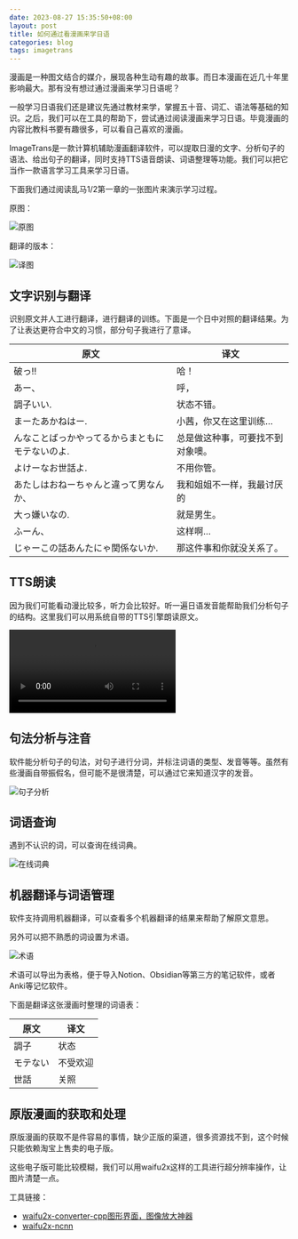 ```yaml
---
date: 2023-08-27 15:35:50+08:00
layout: post
title: 如何通过看漫画来学日语
categories: blog
tags: imagetrans
---
```


漫画是一种图文结合的媒介，展现各种生动有趣的故事。而日本漫画在近几十年里影响最大。那有没有想过通过漫画来学习日语呢？

一般学习日语我们还是建议先通过教材来学，掌握五十音、词汇、语法等基础的知识。之后，我们可以在工具的帮助下，尝试通过阅读漫画来学习日语。毕竟漫画的内容比教科书要有趣很多，可以看自己喜欢的漫画。

ImageTrans是一款计算机辅助漫画翻译软件，可以提取日漫的文字、分析句子的语法、给出句子的翻译，同时支持TTS语音朗读、词语整理等功能。我们可以把它当作一款语言学习工具来学习日语。

下面我们通过阅读乱马1/2第一章的一张图片来演示学习过程。

原图：

![原图](/album/imagetrans-language-learning/Ranma1_012.jpg)

翻译的版本：

![译图](/album/imagetrans-language-learning/zh/Ranma1_012_translated.jpg)

## 文字识别与翻译

识别原文并人工进行翻译，进行翻译的训练。下面是一个日中对照的翻译结果。为了让表达更符合中文的习惯，部分句子我进行了意译。

| 原文                                          | 译文                                         |
|-------------------------------------------------|----------------------------------------------|
| 破っ!!                                          | 哈！                                         |
| あー、                                          | 呼，                                         |
| 調子いい.                                       | 状态不错。                             |
| まーたあかねはー.                             | 小茜，你又在这里训练…                  |
| んなことばっかやってるからまともにモテないのよ. | 总是做这种事，可要找不到对象噢。 |
| よけーなお世話よ.                               | 不用你管。                                   |
| あたしはおねーちゃんと違って男なんか、          | 我和姐姐不一样，我最讨厌的       |
| 大っ嫌いなの.                                   | 就是男生。                                   |
| ふーん、                                        | 这样啊…                                      |
| じゃーこの話あんたにゃ関係ないか.               | 那这件事和你就没关系了。         |


## TTS朗读

因为我们可能看动漫比较多，听力会比较好。听一遍日语发音能帮助我们分析句子的结构。这里我们可以用系统自带的TTS引擎朗读原文。

<video src="/album/imagetrans-language-learning/tts.mp4" controls="controls">
您的浏览器不支持 video 标签。
</video>

## 句法分析与注音

软件能分析句子的句法，对句子进行分词，并标注词语的类型、发音等等。虽然有些漫画自带振假名，但可能不是很清楚，可以通过它来知道汉字的发音。

![句子分析](/album/imagetrans-language-learning/zh/kuromoji.jpg)

## 词语查询

遇到不认识的词，可以查询在线词典。

![在线词典](/album/imagetrans-language-learning/zh/online-dictionary.jpg)

## 机器翻译与词语管理

软件支持调用机器翻译，可以查看多个机器翻译的结果来帮助了解原文意思。

另外可以把不熟悉的词设置为术语。

![术语](/album/imagetrans-language-learning/zh/term.jpg)

术语可以导出为表格，便于导入Notion、Obsidian等第三方的笔记软件，或者Anki等记忆软件。

下面是翻译这张漫画时整理的词语表：

| 原文 | 译文  |
|------|-------|
| 調子 | 状态  |
| モテない|不受欢迎|
|世話|关照|


## 原版漫画的获取和处理

原版漫画的获取不是件容易的事情，缺少正版的渠道，很多资源找不到，这个时候只能依赖淘宝上售卖的电子版。

这些电子版可能比较模糊，我们可以用waifu2x这样的工具进行超分辨率操作，让图片清楚一点。

工具链接：

* [waifu2x-converter-cpp图形界面，图像放大神器](https://tieba.baidu.com/p/5163124572)
* [waifu2x-ncnn](https://github.com/nihui/waifu2x-ncnn-vulkan)



